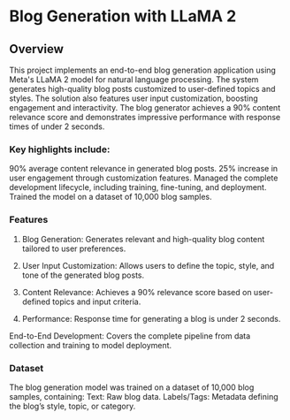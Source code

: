 
# Blog Generation with LLaMA 2
## Overview
This project implements an end-to-end blog generation application using Meta's LLaMA 2 model for natural language processing. The system generates high-quality blog posts customized to user-defined topics and styles. The solution also features user input customization, boosting engagement and interactivity. The blog generator achieves a 90% content relevance score and demonstrates impressive performance with response times of under 2 seconds.

### Key highlights include:
90% average content relevance in generated blog posts.
25% increase in user engagement through customization features.
Managed the complete development lifecycle, including training, fine-tuning, and deployment.
Trained the model on a dataset of 10,000 blog samples.

### Features
1. Blog Generation: Generates relevant and high-quality blog content tailored to user preferences.

2. User Input Customization: Allows users to define the topic, style, and tone of the generated blog posts.

3. Content Relevance: Achieves a 90% relevance score based on user-defined topics and input criteria.

4. Performance: Response time for generating a blog is under 2 seconds.

End-to-End Development: Covers the complete pipeline from data collection and training to model deployment.

### Dataset
The blog generation model was trained on a dataset of 10,000 blog samples, containing:
Text: Raw blog data.
Labels/Tags: Metadata defining the blog’s style, topic, or category.
